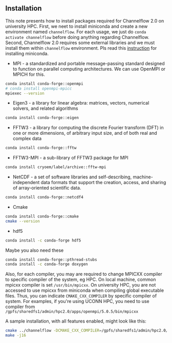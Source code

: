 ## Installation
This note presents how to install packages required for Channelflow 2.0 on university HPC. First, we neet to install miniconda and create a new environment named `channelflow`. For each usage, we just do `conda activate channelflow` before doing anything regarding Channelflow. Second, Channelflow 2.0 requires some external libraries and we must install them within `channelflow` environment. Pls read this [instruction](https://kb.uconn.edu/space/SH/26079723879/Miniconda+Environment+Set+Up) for installing miniconda.
- MPI - a standardized and portable message-passing standard designed to function on parallel computing architectures. We can use OpenMPI or MPICH for this.
```bash
conda install conda-forge::openmpi
# conda install openmpi-mpicc
mpiexec --version
```
- Eigen3 - a library for linear algebra: matrices, vectors, numerical solvers, and related algorithms
```bash
conda install conda-forge::eigen
```
- FFTW3 - a library for computing the discrete Fourier transform (DFT) in one or more dimensions, of arbitrary input size, and of both real and complex data
```bash 
conda install conda-forge::fftw
```
- FFTW3-MPI - a sub-library of FFTW3 package for MPI
```bash 
conda install cryoem/label/archive::fftw-mpi
```
- NetCDF - a set of software libraries and self-describing, machine-independent data formats that support the creation, access, and sharing of array-oriented scientific data.
```bash 
conda install conda-forge::netcdf4
```
- Cmake
```bash
conda install conda-forge::cmake
cmake --version
```
- hdf5
```bash
conda install -c conda-forge hdf5
```
Maybe you also need these
```bash
conda install conda-forge::pthread-stubs
conda install -c conda-forge doxygen
```

Also, for each compiler, you may are required to change MPICXX compiler to specific compiler of the system, eg HPC. On local machine, common mpicxx compiler is set `/usr/bin/mpicxx`. On university HPC, you are not accessed to use mpicxx from miniconda when compiling global executable files. Thus, you can indicate `CMAKE_CXX_COMPILER` by specific compiler of system. For examples, if you're using UCONN HPC, you need to use compiler from `/gpfs/sharedfs1/admin/hpc2.0/apps/openmpi/5.0.5/bin/mpicxx`

A sample installation, with all features enabled, might look like this:
```bash 
cmake ../channelflow -DCMAKE_CXX_COMPILER=/gpfs/sharedfs1/admin/hpc2.0/apps/openmpi/5.0.5/bin/mpicxx -DWITH_DDC=ON -DWITH_NSOLVER=ON -DCMAKE_BUILD_TYPE=release -DCMAKE_INSTALL_PREFIX=/chflow -DCMAKE_CXX_FLAGS_RELEASE:STRING=" -fPIC -lfftw3 -lm -Wno-unused-variable -Wno-deprecated " -DWITH_SHARED=OFF -DWITH_HDF5CXX=OFF
make -j16
```